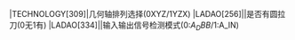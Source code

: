 |TECHNOLOGY[309]|几何轴排列选择(0XYZ/1YZX)
|LADAO[256]||是否有圆拉刀(0无1有)
|LADAO[334]||输入输出信号检测模式(0:$A_DBB/1:$A_IN)
